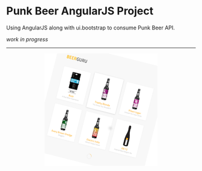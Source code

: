 # Punk Beer AngularJS Project

Using AngularJS along with ui.bootstrap to consume Punk Beer API.

*work in progress*

<hr>

<p align="center">
  <img src="https://github.com/Ricardo-Developer/punk_beer_angularjs/blob/master/images/list.png">
</p>
